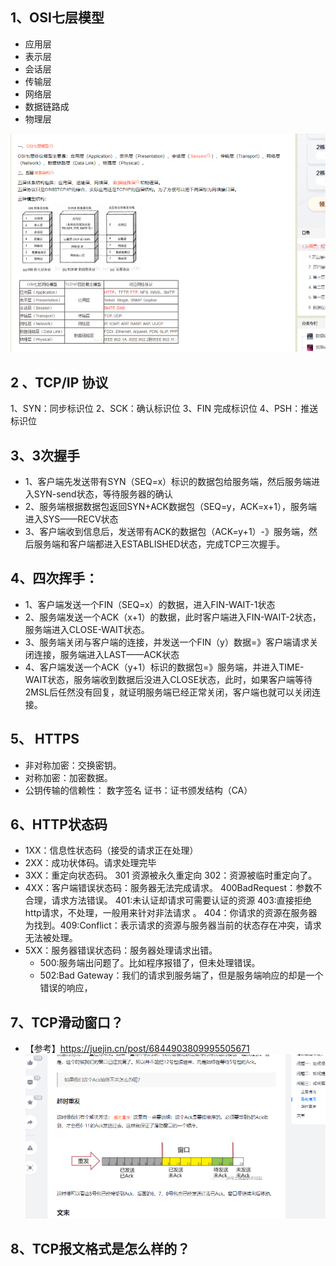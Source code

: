 ## 1、OSI七层模型
 - 应用层
 - 表示层
 - 会话层
 - 传输层
 - 网络层
 - 数据链路成
 - 物理层

 ![img_1.png](img_1.png)	


## 2 、TCP/IP 协议
1、SYN：同步标识位
2、SCK：确认标识位
3、FIN 完成标识位
4、PSH：推送标识位

## 3、3次握手
 - 1、客户端先发送带有SYN（SEQ=x）标识的数据包给服务端，然后服务端进入SYN-send状态，等待服务器的确认 
 - 2、服务端根据数据包返回SYN+ACK数据包（SEQ=y，ACK=x+1），服务端进入SYS——RECV状态
 - 3、客户端收到信息后，发送带有ACK的数据包（ACK=y+1）-》服务端，然后服务端和客户端都进入ESTABLISHED状态，完成TCP三次握手。 
   
## 4、四次挥手：
 - 1、客户端发送一个FIN（SEQ=x）的数据，进入FIN-WAIT-1状态
 - 2、服务端发送一个ACK（x+1）的数据，此时客户端进入FIN-WAIT-2状态，服务端进入CLOSE-WAIT状态。
 - 3、服务端关闭与客户端的连接，并发送一个FIN（y）数据=》客户端请求关闭连接，服务端进入LAST——ACK状态
 - 4、客户端发送一个ACK（y+1）标识的数据包=》服务端，并进入TIME-WAIT状态，服务端收到数据后没进入CLOSE状态，此时，如果客户端等待2MSL后任然没有回复，就证明服务端已经正常关闭，客户端也就可以关闭连接。

## 5、 HTTPS
 - 非对称加密：交换密钥。 
 - 对称加密：加密数据。
 - 	公钥传输的信赖性：
 		数字签名
 		证书：证书颁发结构（CA）
      
## 6、HTTP状态码
 - 1XX：信息性状态码（接受的请求正在处理）
 - 2XX：成功状体码。请求处理完毕
 - 3XX：重定向状态码。 301 资源被永久重定向 302：资源被临时重定向了。
 - 4XX：客户端错误状态码：服务器无法完成请求。 400BadRequest：参数不合理，请求方法错误。   401:未认证却请求可需要认证的资源 403:直接拒绝http请求，不处理，一般用来针对非法请求 。 404：你请求的资源在服务器为找到。409:Conflict：表示请求的资源与服务器当前的状态存在冲突，请求无法被处理。
 - 5XX：服务器错误状态码：服务器处理请求出错。
	- 500:服务端出问题了。比如程序报错了，但未处理错误。
    - 502:Bad Gateway：我们的请求到服务端了，但是服务端响应的却是一个错误的响应，
	
## 7、TCP滑动窗口？
 - 【参考】https://juejin.cn/post/6844903809995505671
 ![img.png](img.png)
 
## 8、TCP报文格式是怎么样的？